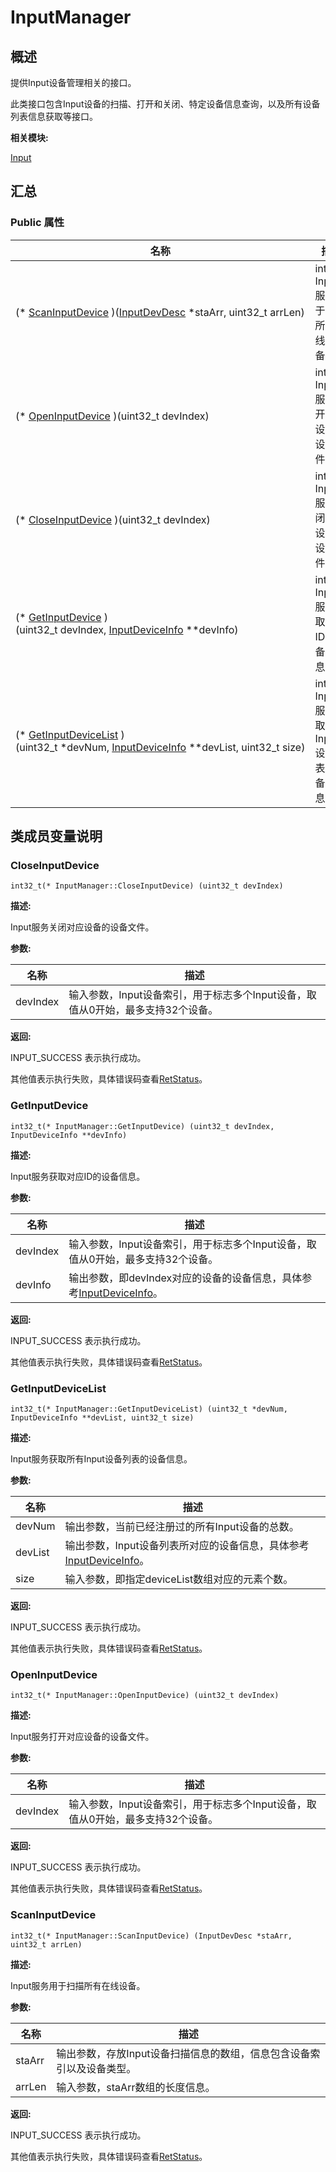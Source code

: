 # InputManager


## 概述

提供Input设备管理相关的接口。

此类接口包含Input设备的扫描、打开和关闭、特定设备信息查询，以及所有设备列表信息获取等接口。

**相关模块:**

[Input](_input.md)


## 汇总


### Public 属性

  | 名称 | 描述 | 
| -------- | -------- |
| (\*&nbsp;[ScanInputDevice](#scaninputdevice)&nbsp;)([InputDevDesc](_input_dev_desc.md)&nbsp;\*staArr,&nbsp;uint32_t&nbsp;arrLen) | int32_t<br/>Input服务用于扫描所有在线设备。 | 
| (\*&nbsp;[OpenInputDevice](#openinputdevice)&nbsp;)(uint32_t&nbsp;devIndex) | int32_t<br/>Input服务打开对应设备的设备文件。 | 
| (\*&nbsp;[CloseInputDevice](#closeinputdevice)&nbsp;)(uint32_t&nbsp;devIndex) | int32_t<br/>Input服务关闭对应设备的设备文件。 | 
| (\*&nbsp;[GetInputDevice](#getinputdevice)&nbsp;)(uint32_t&nbsp;devIndex,&nbsp;[InputDeviceInfo](_input_device_info.md)&nbsp;\*\*devInfo) | int32_t<br/>Input服务获取对应ID的设备信息。 | 
| (\*&nbsp;[GetInputDeviceList](#getinputdevicelist)&nbsp;)(uint32_t&nbsp;\*devNum,&nbsp;[InputDeviceInfo](_input_device_info.md)&nbsp;\*\*devList,&nbsp;uint32_t&nbsp;size) | int32_t<br/>Input服务获取所有Input设备列表的设备信息。 | 


## 类成员变量说明


### CloseInputDevice

  
```
int32_t(* InputManager::CloseInputDevice) (uint32_t devIndex)
```

**描述:**

Input服务关闭对应设备的设备文件。

**参数:**

  | 名称 | 描述 | 
| -------- | -------- |
| devIndex | 输入参数，Input设备索引，用于标志多个Input设备，取值从0开始，最多支持32个设备。 | 

**返回:**

INPUT_SUCCESS 表示执行成功。

其他值表示执行失败，具体错误码查看[RetStatus](_input.md#retstatus)。


### GetInputDevice

  
```
int32_t(* InputManager::GetInputDevice) (uint32_t devIndex, InputDeviceInfo **devInfo)
```

**描述:**

Input服务获取对应ID的设备信息。

**参数:**

  | 名称 | 描述 | 
| -------- | -------- |
| devIndex | 输入参数，Input设备索引，用于标志多个Input设备，取值从0开始，最多支持32个设备。 | 
| devInfo | 输出参数，即devIndex对应的设备的设备信息，具体参考[InputDeviceInfo](_input_device_info.md)。 | 

**返回:**

INPUT_SUCCESS 表示执行成功。

其他值表示执行失败，具体错误码查看[RetStatus](_input.md#retstatus)。


### GetInputDeviceList

  
```
int32_t(* InputManager::GetInputDeviceList) (uint32_t *devNum, InputDeviceInfo **devList, uint32_t size)
```

**描述:**

Input服务获取所有Input设备列表的设备信息。

**参数:**

  | 名称 | 描述 | 
| -------- | -------- |
| devNum | 输出参数，当前已经注册过的所有Input设备的总数。 | 
| devList | 输出参数，Input设备列表所对应的设备信息，具体参考[InputDeviceInfo](_input_device_info.md)。 | 
| size | 输入参数，即指定deviceList数组对应的元素个数。 | 

**返回:**

INPUT_SUCCESS 表示执行成功。

其他值表示执行失败，具体错误码查看[RetStatus](_input.md#retstatus)。


### OpenInputDevice

  
```
int32_t(* InputManager::OpenInputDevice) (uint32_t devIndex)
```

**描述:**

Input服务打开对应设备的设备文件。

**参数:**

  | 名称 | 描述 | 
| -------- | -------- |
| devIndex | 输入参数，Input设备索引，用于标志多个Input设备，取值从0开始，最多支持32个设备。 | 

**返回:**

INPUT_SUCCESS 表示执行成功。

其他值表示执行失败，具体错误码查看[RetStatus](_input.md#retstatus)。


### ScanInputDevice

  
```
int32_t(* InputManager::ScanInputDevice) (InputDevDesc *staArr, uint32_t arrLen)
```

**描述:**

Input服务用于扫描所有在线设备。

**参数:**

  | 名称 | 描述 | 
| -------- | -------- |
| staArr | 输出参数，存放Input设备扫描信息的数组，信息包含设备索引以及设备类型。 | 
| arrLen | 输入参数，staArr数组的长度信息。 | 

**返回:**

INPUT_SUCCESS 表示执行成功。

其他值表示执行失败，具体错误码查看[RetStatus](_input.md#retstatus)。
